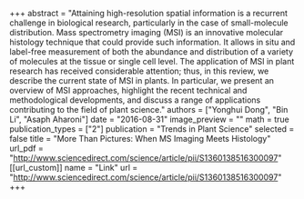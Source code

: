 +++
abstract = "Attaining high-resolution spatial information is a recurrent challenge in biological research, particularly in the case of small-molecule distribution. Mass spectrometry imaging (MSI) is an innovative molecular histology technique that could provide such information. It allows in situ and label-free measurement of both the abundance and distribution of a variety of molecules at the tissue or single cell level. The application of MSI in plant research has received considerable attention; thus, in this review, we describe the current state of MSI in plants. In particular, we present an overview of MSI approaches, highlight the recent technical and methodological developments, and discuss a range of applications contributing to the field of plant science."
authors = ["Yonghui Dong", "Bin Li", "Asaph Aharoni"]
date = "2016-08-31"
image_preview = ""
math = true
publication_types = ["2"]
publication = "Trends in Plant Science"
selected = false
title = "More Than Pictures: When MS Imaging Meets Histology"
url_pdf = "http://www.sciencedirect.com/science/article/pii/S1360138516300097"
[[url_custom]]
name = "Link"
url = "http://www.sciencedirect.com/science/article/pii/S1360138516300097"
+++

